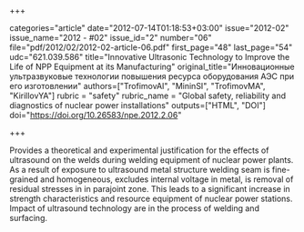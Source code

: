 +++

categories="article"
date="2012-07-14T01:18:53+03:00"
issue="2012-02"
issue_name="2012 - #02"
issue_id="2"
number="06"
file="pdf/2012/02/2012-02-article-06.pdf"
first_page="48"
last_page="54"
udc="621.039.586"
title="Innovative Ultrasonic Technology to Improve the Life of NPP Equipment at its Manufacturing"
original_title="Инновационные ультразвуковые технологии повышения ресурса оборудования АЭС при его изготовлении"
authors=["TrofimovAI", "MininSI", "TrofimovMA", "KirillovYA"]
rubric = "safety"
rubric_name = "Global safety, reliability and diagnostics of nuclear power installations"
outputs=["HTML", "DOI"]
doi="https://doi.org/10.26583/npe.2012.2.06"

+++

Provides a theoretical and experimental justification for the effects of ultrasound on the welds during welding equipment of nuclear power plants. As a result of exposure to ultrasound metal structure welding seam is fine-grained and homogeneous, excludes internal voltage in metal, is removal of residual stresses in in parajoint zone. This leads to a significant increase in strength characteristics and resource equipment of nuclear power stations. Impact of ultrasound technology are in the process of welding and surfacing.
